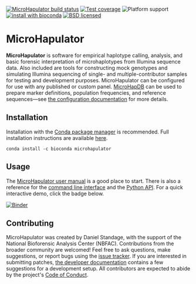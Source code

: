 [![MicroHapulator build status][travisbadge]](https://travis-ci.org/bioforensics/MicroHapulator)
[![Test coverage][codecovbadge]](https://codecov.io/github/bioforensics/MicroHapulator)
![Platform support][platformbadge]
[![install with bioconda][biocondabadge]](http://bioconda.github.io/recipes/microhapulator/README.html)
[![BSD licensed][licensebadge]](https://github.com/bioforensics/MicroHapDB/blob/master/LICENSE.txt)

# MicroHapulator

**MicroHapulator** is software for empirical haplotype calling, analysis, and basic forensic interpretation of microhaplotypes from Illumina sequence data.
Also included are tools for constructing mock genotypes and simulating Illumina sequencing of single- and multiple-contributor samples for testing and development purposes.
MicroHapulator can be configured for use with any published or custom panel.
[MicroHapDB](https://github.com/bioforensics/microhapdb) can be used to prepare marker definitions, population frequencies, and reference sequences—see [the configuration documentation](https://microhapulator.readthedocs.io/en/latest/config.html) for more details.


## Installation

Installation with the [Conda package manager](https://docs.conda.io/en/latest/) is recommended.
Full installation instructions are available [here](https://microhapulator.readthedocs.io/en/latest/install.html).

```
conda install -c bioconda microhapulator
```


## Usage

The [MicroHapulator user manual](https://microhapulator.readthedocs.io/en/latest/manual.html) is a good place to start.
There is also a reference for the [command line interface](https://microhapulator.readthedocs.io/en/latest/cli.html) and the [Python API](https://microhapulator.readthedocs.io/en/latest/api.html).
For a quick interactive demo, click the badge below.

[![Binder][binderbadge]](https://mybinder.org/v2/gh/bioforensics/MicroHapulator/main?filepath=binder%2Fdemo.ipynb)


## Contributing

MicroHapulator was created by Daniel Standage, with the support of the National Bioforensic Analysis Center (NBFAC).
Contributions from the broader community are welcomed!
Feel free to ask questions, make suggestions, or report bugs using the [issue tracker](https://github.com/bioforensics/MicroHapulator/issues).
If you are interested in submitting patches, [the developer documentation](https://microhapulator.readthedocs.io/en/latest/devel.html) contains a few suggestions for a development setup.
All contributors are expected to abide by the project's [Code of Conduct](https://microhapulator.readthedocs.io/en/latest/conduct.html).


[travisbadge]: https://img.shields.io/travis/bioforensics/MicroHapulator.svg
[codecovbadge]: https://img.shields.io/codecov/c/github/bioforensics/MicroHapulator.svg
[licensebadge]: https://img.shields.io/badge/license-BSD-blue.svg
[biocondabadge]: https://img.shields.io/badge/install%20with-bioconda-brightgreen.svg?style=flat
[binderbadge]: https://mybinder.org/badge_logo.svg
[platformbadge]: https://img.shields.io/badge/Platforms-linux--64%2Cosx--64-orange.svg
